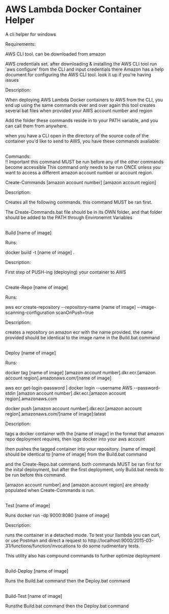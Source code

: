 # AWS Lambda Docker Container Helper
 A cli helper for windows

 Requirements:
 
  AWS CLI tool. can be downloaded from amazon
  
  AWS credentials set. after downloading & installing the AWS CLI tool run 'aws configure' from the CLI and input credentials there
  Amazon has a help document for configuring the AWS CLI tool. look it up if you're having issues

 Description:
 
  When deploying AWS Lambda Docker containers to AWS from the CLI, you end up using the same commands over and over again
  this tool creates several bat files when provided your AWS account number and region
  
  Add the folder these commands reside in to your PATH variable, and you can call them from anywhere.
  
  when you have a CLI open in the directory of the source code of the container you'd like to send to AWS, you have these commands avaliable:
 
 <br>
 Commands:

<br>
  !! Important this command MUST be run before any of the other commands become accessible
      This command only needs to be run ONCE unless you want to access a different amazon account number or account region.
  
  Create-Commands [amazon account number] [amazon account region]
  
  Description:
  
   Creates all the following commands. this command MUST be ran first.
   
   The Create-Commands.bat file should be in its OWN folder, and that folder should be added to the PATH through Environemnt Variables

  <br>
  Build [name of image]
  
  Runs:
  
   docker build -t [name of image] .
   
  Description: 
  
   First step of PUSH-ing (deploying) your container to AWS


  <br>
  Create-Repo [name of image]
  
  Runs:
  
   aws ecr create-repository --repository-name [name of image] --image-scanning-configuration scanOnPush=true
   
  Description:
  
   creates a repository on amazon ecr with the name provided. the name provided should be identical to the image name in the Build.bat command
   

  <br>
  Deploy [name of image]
  
  Runs:
  
   docker tag [name of image] [amazon account number].dkr.ecr.[amazon account region].amazonaws.com/[name of image]
   
   aws ecr get-login-password | docker login --username AWS --password-stdin [amazon account number].dkr.ecr.[amazon account region].amazonaws.com
   
   docker push [amazon account number].dkr.ecr.[amazon account region].amazonaws.com/[name of image]:latest
   
  Description:
  
   tags a docker container with the [name of image] in the format that amazon repo deployment requires, then logs docker into your aws account
   
   then pushes the tagged container into your repository. [name of image] should be identical to [name of image] from the Build.bat command
   
   and the Create-Repo.bat command. both commands MUST be ran first for the inital deployment, but after the first deployment, only Build.bat needs to
   be run before this command.
   
   [amazon account number] and [amazon account region] are already populated when Create-Commands is run.
   
  <br>
  Test [name of image]
  
  Runs docker run -dp 9000:8080 [name of image]
  
  Description:
  
   runs the container in a detached mode. To test your llambda you can curl, or use Postman and direct a request to
   http://localhost:9000/2015-03-31/functions/function/invocations to do some rudimentary tests.
   

 This utility also has compound commands to further optimize deployment
 
   <br>
  Build-Deploy [name of image]
  
  Runs the Build.bat command then the Deploy.bat command

  <br>
  Build-Test [name of image]
  
  Runsthe Build.bat command then the Deploy.bat command  
